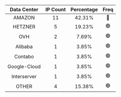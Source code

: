 | Data Center | IP Count | Percentage | Freq |
|:------------:|:--------:|:-----------:|:-----:|
| AMAZON | 11 | 42.31% | 🔴 |
| HETZNER | 5 | 19.23% | 🟢 |
| OVH | 2 | 7.69% | 🟢 |
| Alibaba | 1 | 3.85% | 🟢 |
| Contabo | 1 | 3.85% | 🟢 |
| Google-Cloud | 1 | 3.85% | 🟢 |
| Interserver | 1 | 3.85% | 🟢 |
| OTHER | 4 | 15.38% | 🟢 |